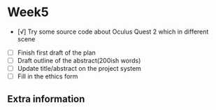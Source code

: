 # Week5
- [√] Try some source code about Oculus Quest 2 which in different scene
- [ ] Finish first draft of the plan
- [ ] Draft outline of the abstract(200ish words)
- [ ] Update title/abstract on the project system
- [ ] Fill in the ethics form

## Extra information
